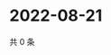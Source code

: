 # 2022-08-21

共 0 条

<!-- BEGIN WEIBO -->
<!-- 最后更新时间 Sun Aug 21 2022 05:01:00 GMT+0800 (China Standard Time) -->

<!-- END WEIBO -->

